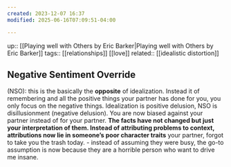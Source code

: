 ```yaml
---
created: 2023-12-07 16:37
modified: 2025-06-16T07:09:51-04:00

---
```

up::  [[Playing well with Others by Eric Barker|Playing well with Others by Eric Barker]]
tags::  [[relationships]] [[love]]
related:: [[idealistic distortion]]

## Negative Sentiment Override

(NSO): this is the basically the **opposite** of idealization. Instead it of remembering and all the positive things your partner has done for you, you only focus on the negative things.
Idealization is positive delusion, NSO is disillusionment (negative delusion). You are now biased against your partner instead of for your partner. **The facts have not changed but just your interpretation of them. Instead of attributing problems to context, attributions now lie in someone’s poor character traits**
	your partner, forgot to take you the trash today.
		- instead of assuming they were busy, the go-to assumption is now because they are a horrible person who want to drive me insane.
